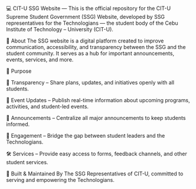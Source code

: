 💻 CIT-U SSG Website —
This is the official repository for the CIT-U Supreme Student Government (SSG) Website, developed by SSG representatives for the Technologians — the student body of the Cebu Institute of Technology – University (CIT-U).

📌 About
The SSG website is a digital platform created to improve communication, accessibility, and transparency between the SSG and the student community. It serves as a hub for important announcements, events, services, and more.

🎯 Purpose

📝 Transparency – Share plans, updates, and initiatives openly with all students.

📅 Event Updates – Publish real-time information about upcoming programs, activities, and student-led events.

📢 Announcements – Centralize all major announcements to keep students informed.

🤝 Engagement – Bridge the gap between student leaders and the Technologians.

🛠 Services – Provide easy access to forms, feedback channels, and other student services.

🚀 Built & Maintained By
The SSG Representatives of CIT-U, committed to serving and empowering the Technologians.
